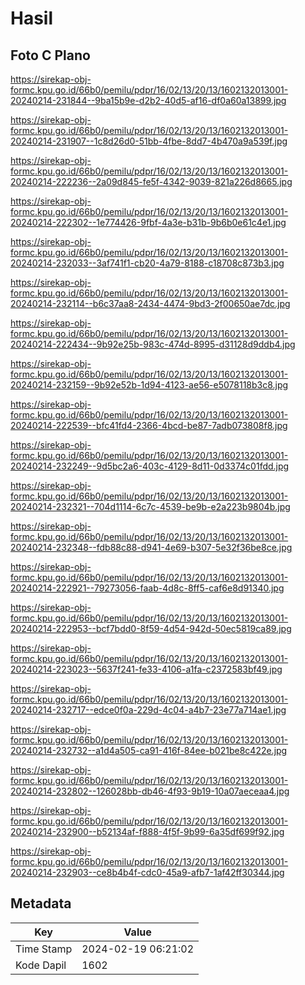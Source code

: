 # Hasil

## Foto C Plano

https://sirekap-obj-formc.kpu.go.id/66b0/pemilu/pdpr/16/02/13/20/13/1602132013001-20240214-231844--9ba15b9e-d2b2-40d5-af16-df0a60a13899.jpg

https://sirekap-obj-formc.kpu.go.id/66b0/pemilu/pdpr/16/02/13/20/13/1602132013001-20240214-231907--1c8d26d0-51bb-4fbe-8dd7-4b470a9a539f.jpg

https://sirekap-obj-formc.kpu.go.id/66b0/pemilu/pdpr/16/02/13/20/13/1602132013001-20240214-222236--2a09d845-fe5f-4342-9039-821a226d8665.jpg

https://sirekap-obj-formc.kpu.go.id/66b0/pemilu/pdpr/16/02/13/20/13/1602132013001-20240214-222302--1e774426-9fbf-4a3e-b31b-9b6b0e61c4e1.jpg

https://sirekap-obj-formc.kpu.go.id/66b0/pemilu/pdpr/16/02/13/20/13/1602132013001-20240214-232033--3af741f1-cb20-4a79-8188-c18708c873b3.jpg

https://sirekap-obj-formc.kpu.go.id/66b0/pemilu/pdpr/16/02/13/20/13/1602132013001-20240214-232114--b6c37aa8-2434-4474-9bd3-2f00650ae7dc.jpg

https://sirekap-obj-formc.kpu.go.id/66b0/pemilu/pdpr/16/02/13/20/13/1602132013001-20240214-222434--9b92e25b-983c-474d-8995-d31128d9ddb4.jpg

https://sirekap-obj-formc.kpu.go.id/66b0/pemilu/pdpr/16/02/13/20/13/1602132013001-20240214-232159--9b92e52b-1d94-4123-ae56-e5078118b3c8.jpg

https://sirekap-obj-formc.kpu.go.id/66b0/pemilu/pdpr/16/02/13/20/13/1602132013001-20240214-222539--bfc41fd4-2366-4bcd-be87-7adb073808f8.jpg

https://sirekap-obj-formc.kpu.go.id/66b0/pemilu/pdpr/16/02/13/20/13/1602132013001-20240214-232249--9d5bc2a6-403c-4129-8d11-0d3374c01fdd.jpg

https://sirekap-obj-formc.kpu.go.id/66b0/pemilu/pdpr/16/02/13/20/13/1602132013001-20240214-232321--704d1114-6c7c-4539-be9b-e2a223b9804b.jpg

https://sirekap-obj-formc.kpu.go.id/66b0/pemilu/pdpr/16/02/13/20/13/1602132013001-20240214-232348--fdb88c88-d941-4e69-b307-5e32f36be8ce.jpg

https://sirekap-obj-formc.kpu.go.id/66b0/pemilu/pdpr/16/02/13/20/13/1602132013001-20240214-222921--79273056-faab-4d8c-8ff5-caf6e8d91340.jpg

https://sirekap-obj-formc.kpu.go.id/66b0/pemilu/pdpr/16/02/13/20/13/1602132013001-20240214-222953--bcf7bdd0-8f59-4d54-942d-50ec5819ca89.jpg

https://sirekap-obj-formc.kpu.go.id/66b0/pemilu/pdpr/16/02/13/20/13/1602132013001-20240214-223023--5637f241-fe33-4106-a1fa-c2372583bf49.jpg

https://sirekap-obj-formc.kpu.go.id/66b0/pemilu/pdpr/16/02/13/20/13/1602132013001-20240214-232717--edce0f0a-229d-4c04-a4b7-23e77a714ae1.jpg

https://sirekap-obj-formc.kpu.go.id/66b0/pemilu/pdpr/16/02/13/20/13/1602132013001-20240214-232732--a1d4a505-ca91-416f-84ee-b021be8c422e.jpg

https://sirekap-obj-formc.kpu.go.id/66b0/pemilu/pdpr/16/02/13/20/13/1602132013001-20240214-232802--126028bb-db46-4f93-9b19-10a07aeceaa4.jpg

https://sirekap-obj-formc.kpu.go.id/66b0/pemilu/pdpr/16/02/13/20/13/1602132013001-20240214-232900--b52134af-f888-4f5f-9b99-6a35df699f92.jpg

https://sirekap-obj-formc.kpu.go.id/66b0/pemilu/pdpr/16/02/13/20/13/1602132013001-20240214-232903--ce8b4b4f-cdc0-45a9-afb7-1af42ff30344.jpg


## Metadata

| Key        | Value               |
| ---------- | ------------------- |
| Time Stamp | 2024-02-19 06:21:02 |
| Kode Dapil | 1602                |



